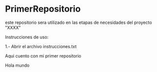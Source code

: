 # PrimerRepositorio

este repositorio sera utilizado en las etapas de necesidades del proyecto "XXXX"

Instrucciones de uso:
 
  1.- Abrir el archivo instrucciones.txt

Aqui cuento con mi primer repositorio

Hola mundo 
